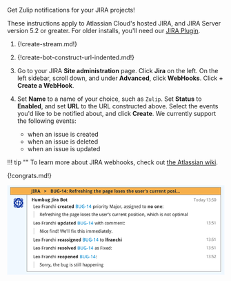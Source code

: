 Get Zulip notifications for your JIRA projects!

These instructions apply to Atlassian Cloud's hosted JIRA, and JIRA Server version
5.2 or greater. For older installs, you'll need our [JIRA Plugin](./jira-plugin).

1. {!create-stream.md!}

1. {!create-bot-construct-url-indented.md!}

1. Go to your JIRA **Site administration** page. Click **Jira** on the left.
   On the left sidebar, scroll down, and under **Advanced**, click **WebHooks**.
   Click **+ Create a WebHook**.

1. Set **Name** to a name of your choice, such as `Zulip`. Set **Status** to
   **Enabled**, and set **URL** to the URL constructed above. Select the events
   you'd like to be notified about, and click **Create**. We currently
   support the following events:
    * when an issue is created
    * when an issue is deleted
    * when an issue is updated

!!! tip ""
    To learn more about JIRA webhooks, check out [the Atlassian wiki][1].

[1]: https://developer.atlassian.com/jiradev/jira-apis/webhooks#Webhooks-jiraadmin

{!congrats.md!}

![](/static/images/integrations/jira/001.png)
